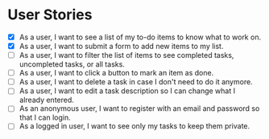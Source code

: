 # User Stories

- [X] As a user, I want to see a list of my to-do items to know what to work on.
- [X] As a user, I want to submit a form to add new items to my list.
- [ ] As a user, I want to filter the list of items to see completed tasks, uncompleted tasks, or all tasks.
- [ ] As a user, I want to click a button to mark an item as done.
- [ ] As a user, I want to delete a task in case I don't need to do it anymore.
- [ ] As a user, I want to edit a task description so I can change what I already entered.
- [ ] As an anonymous user, I want to register with an email and password so that I can login.
- [ ] As a logged in user, I want to see only my tasks to keep them private.
